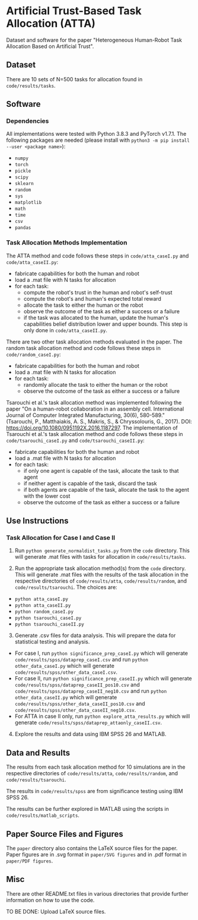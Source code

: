 # Artificial Trust-Based Task Allocation (ATTA)

Dataset and software for the paper "Heterogeneous Human-Robot Task Allocation Based on Artificial Trust".

## Dataset

There are 10 sets of N=500 tasks for allocation found in `code/results/tasks`.


## Software

### Dependencies

All implementations were tested with Python 3.8.3 and PyTorch v1.7.1.
The following packages are needed (please install with `python3 -m pip install --user <package name>`):

* `numpy`
* `torch`
* `pickle`
* `scipy`
* `sklearn`
* `random`
* `sys`
* `matplotlib`
* `math`
* `time`
* `csv`
* `pandas`

### Task Allocation Methods Implementation

The ATTA method and code follows these steps in `code/atta_caseI.py` and `code/atta_caseII.py`:

* fabricate capabilities for both the human and robot
* load a .mat file with N tasks for allocation
* for each task:
  * compute the robot's trust in the human and robot's self-trust
  * compute the robot's and human's expected total reward
  * allocate the task to either the human or the robot
  * observe the outcome of the task as either a success or a failure
  * if the task was allocated to the human, update the human's capabilities belief distribution lower and upper bounds. This step is only done in `code/atta_caseII.py`.

There are two other task allocation methods evaluated in the paper. The random task allocation method and code follows these steps in `code/random_caseI.py`:

* fabricate capabilities for both the human and robot
* load a .mat file with N tasks for allocation
* for each task:
  * randomly allocate the task to either the human or the robot
  * observe the outcome of the task as either a success or a failure

Tsarouchi et al.'s task allocation method was implemented following the paper "On a human-robot collaboration in an assembly cell. International Journal of Computer Integrated Manufacturing, 30(6), 580-589." (Tsarouchi, P., Matthaiakis, A. S., Makris, S., & Chryssolouris, G., 2017). DOI: https://doi.org/10.1080/0951192X.2016.1187297. The implementation of Tsarouchi et al.'s task allocation method and code follows these steps in `code/tsarouchi_caseI.py` and `code/tsarouchi_caseII.py`:

* fabricate capabilities for both the human and robot
* load a .mat file with N tasks for allocation
* for each task:
  * if only one agent is capable of the task, allocate the task to that agent
  * if neither agent is capable of the task, discard the task
  * if both agents are capable of the task, allocate the task to the agent with the lower cost
  * observe the outcome of the task as either a success or a failure

## Use Instructions


### Task Allocation for Case I and Case II

1. Run `python generate_normaldist_tasks.py` from the `code` directory. This will generate .mat files with tasks for allocation in `code/results/tasks`.

2. Run the appropriate task allocation method(s) from the `code` directory. This will generate .mat files with the results of the task allocation in the respective directories of `code/results/atta`, `code/results/random`, and `code/results/tsarouchi`. The choices are:
  * `python atta_caseI.py`
  * `python atta_caseII.py`
  * `python random_caseI.py`
  * `python tsarouchi_caseI.py`
  * `python tsarouchi_caseII.py`

3. Generate .csv files for data analysis. This will prepare the data for statistical testing and analysis.
  * For case I, run `python significance_prep_caseI.py` which will generate `code/results/spss/dataprep_caseI.csv` and run `python other_data_caseI.py` which will generate `code/results/spss/other_data_caseI.csv`.
  * For case II, run `python significance_prep_caseII.py` which will generate `code/results/spss/dataprep_caseII_pos10.csv` and `code/results/spss/dataprep_caseII_neg10.csv` and run `python other_data_caseII.py` which will generate `code/results/spss/other_data_caseII_pos10.csv` and `code/results/spss/other_data_caseII_neg10.csv`.
  * For ATTA in case II only, run `python explore_atta_results.py` which will generate `code/results/spss/dataprep_attaonly_caseII.csv`.

4. Explore the results and data using IBM SPSS 26 and MATLAB.


## Data and Results

The results from each task allocation method for 10 simulations are in the respective directories of `code/results/atta`, `code/results/random`, and `code/results/tsarouchi`. 

The results in `code/results/spss` are from significance testing using IBM SPSS 26.

The results can be further explored in MATLAB using the scripts in `code/results/matlab_scripts`.


## Paper Source Files and Figures

The `paper` directory also contains the LaTeX source files for the paper.
Paper figures are in .svg format in `paper/SVG figures` and in .pdf format in `paper/PDF figures`.


## Misc

There are other README.txt files in various directories that provide further information on how to use the code.

TO BE DONE: Upload LaTeX source files.
